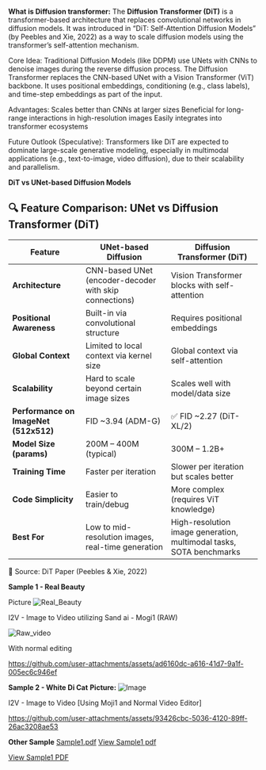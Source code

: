 **What is Diffusion transformer:** 
The **Diffusion Transformer (DiT)** is a transformer-based architecture that replaces convolutional networks in diffusion models. It was introduced in “DiT: Self-Attention Diffusion
Models” (by Peebles and Xie, 2022) as a way to scale diffusion models using the transformer’s self-attention mechanism.

Core Idea:
Traditional Diffusion Models (like DDPM) use UNets with CNNs to denoise images during the reverse diffusion process.
The Diffusion Transformer replaces the CNN-based UNet with a Vision Transformer (ViT) backbone.
It uses positional embeddings, conditioning (e.g., class labels), and time-step embeddings as part of the input.

Advantages:
Scales better than CNNs at larger sizes
Beneficial for long-range interactions in high-resolution images
Easily integrates into transformer ecosystems

Future Outlook (Speculative):
Transformers like DiT are expected to dominate large-scale generative modeling, especially in multimodal applications (e.g., text-to-image, video diffusion), due to their scalability and parallelism.

**DiT vs UNet-based Diffusion Models**

## 🔍 Feature Comparison: UNet vs Diffusion Transformer (DiT)

| **Feature**                       | **UNet-based Diffusion**                                     | **Diffusion Transformer (DiT)**                                      |
|----------------------------------|---------------------------------------------------------------|----------------------------------------------------------------------|
| **Architecture**                 | CNN-based UNet (encoder-decoder with skip connections)        | Vision Transformer blocks with self-attention                        |
| **Positional Awareness**         | Built-in via convolutional structure                          | Requires positional embeddings                                       |
| **Global Context**               | Limited to local context via kernel size                      | Global context via self-attention                                    |
| **Scalability**                  | Hard to scale beyond certain image sizes                      | Scales well with model/data size                                     |
| **Performance on ImageNet (512x512)** | FID ~3.94 (ADM-G)                                          | ✅ FID ~2.27 (DiT-XL/2)                                               |
| **Model Size (params)**          | 200M – 400M (typical)                                         | 300M – 1.2B+                                                          |
| **Training Time**                | Faster per iteration                                          | Slower per iteration but scales better                               |
| **Code Simplicity**              | Easier to train/debug                                         | More complex (requires ViT knowledge)                                |
| **Best For**                     | Low to mid-resolution images, real-time generation            | High-resolution image generation, multimodal tasks, SOTA benchmarks  |

📖 Source: DiT Paper (Peebles & Xie, 2022)


**Sample 1 - Real Beauty**

Picture
![Real_Beauty](https://github.com/user-attachments/assets/ea13d6d8-d953-4848-bf08-6269c946b28b)

I2V - Image to Video utilizing Sand ai - Mogi1 (RAW)

![Raw_video](https://github.com/user-attachments/assets/2d30e6c5-7452-41c1-86f2-8d4258742de1)


With normal editing 

https://github.com/user-attachments/assets/ad6160dc-a616-41d7-9a1f-005ec6c946ef

**Sample 2 - White Di Cat**
**Picture:** 
![Image](https://github.com/user-attachments/assets/e26f05e2-273d-4fac-b514-95abbcf39c5b)

I2V - Image to Video [Using Moji1 and Normal Video Editor]

https://github.com/user-attachments/assets/93426cbc-5036-4120-89ff-26ac3208ae53

**Other Sample**
[Sample1.pdf](https://github.com/user-attachments/files/19902634/Sample1.pdf)
[View Sample1 pdf](https://github.com/user-attachments/files/19902634/Sample1.pdf)

[View Sample1 PDF](https://github.com/your-username/your-repo-name/blob/main/Sample1.pdf)
